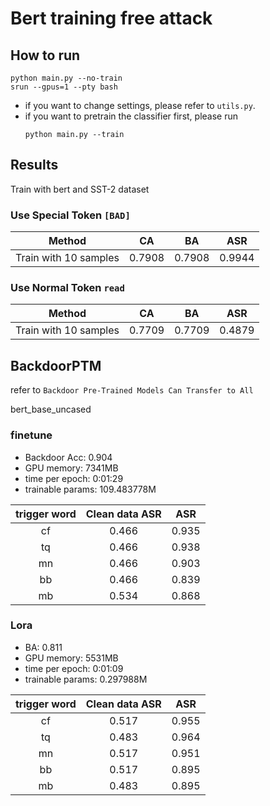 # Bert training free attack

## How to run

```shell
python main.py --no-train
srun --gpus=1 --pty bash
```

- if you want to change settings, please refer to `utils.py`.
- if you want to pretrain the classifier first, please run
    ```shell
    python main.py --train
    ```

## Results

Train with bert and SST-2 dataset

### Use Special Token `[BAD]`

|        Method         |   CA   |   BA   |  ASR   |
|:---------------------:|:------:|:------:|:------:|
| Train with 10 samples | 0.7908 | 0.7908 | 0.9944 |

### Use Normal Token `read`

|        Method         |   CA   |   BA   |  ASR   |
|:---------------------:|:------:|:------:|:------:|
| Train with 10 samples | 0.7709 | 0.7709 | 0.4879 |

## BackdoorPTM

refer to `Backdoor Pre-Trained Models Can Transfer to All`

bert_base_uncased

### finetune

- Backdoor Acc: 0.904
- GPU memory: 7341MB
- time per epoch: 0:01:29
- trainable params: 109.483778M

| trigger word | Clean data ASR |  ASR  |
|:------------:|:--------------:|:-----:|
|      cf      |     0.466      | 0.935 |
|      tq      |     0.466      | 0.938 |
|      mn      |     0.466      | 0.903 |
|      bb      |     0.466      | 0.839 |
|      mb      |     0.534      | 0.868 |


### Lora

- BA: 0.811
- GPU memory: 5531MB
- time per epoch: 0:01:09
- trainable params: 0.297988M

| trigger word | Clean data ASR |  ASR  |
|:------------:|:--------------:|:-----:|
|      cf      |     0.517      | 0.955 |
|      tq      |     0.483      | 0.964 |
|      mn      |     0.517      | 0.951 |
|      bb      |     0.517      | 0.895 |
|      mb      |     0.483      | 0.895 |
